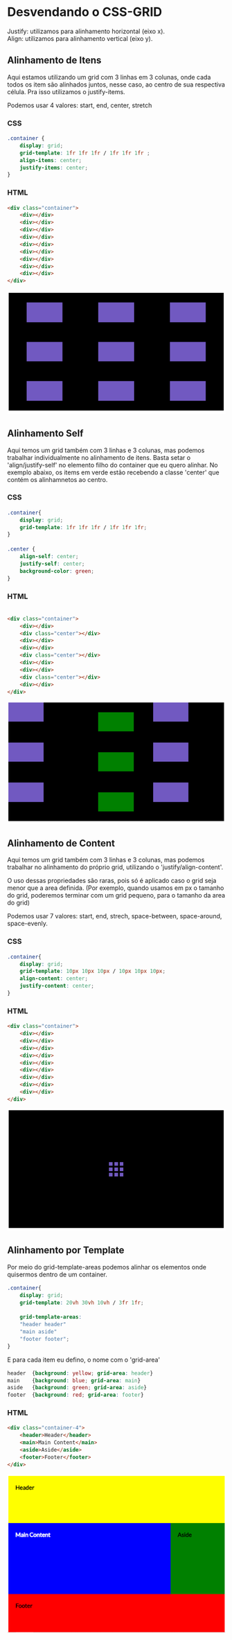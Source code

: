 <h1>Desvendando o CSS-GRID</h1>

Justify: utilizamos para alinhamento horizontal (eixo x).<br>
Align: utilizamos para alinhamento vertical (eixo y).

<h2>Alinhamento de Itens</h2>
<p>Aqui estamos utilizando um grid com 3 linhas em 3 colunas, onde cada todos os item são alinhados juntos, nesse caso, ao centro de sua respectiva célula. Pra isso utilizamos o justify-items.</p>
<p>Podemos usar 4 valores: start, end, center, stretch</p>

###  CSS     
```css
.container {
    display: grid;
    grid-template: 1fr 1fr 1fr / 1fr 1fr 1fr ;
    align-items: center;
    justify-items: center;
}
```

### HTML
```html
<div class="container">
    <div></div>
    <div></div>
    <div></div>
    <div></div>
    <div></div>
    <div></div>
    <div></div>
    <div></div>
    <div></div>
</div>
```


<img src="readme/01.png"/>

<h2>Alinhamento Self</h2>
<p>Aqui temos um grid também com 3 linhas e 3 colunas, mas podemos trabalhar individualmente no alinhamento de itens. Basta setar o 'align/justify-self' no elemento filho do container que eu quero alinhar. No exemplo abaixo, os items em verde estão recebendo a classe 'center' que contém os alinhamnetos ao centro. </p>

###  CSS    
```css
.container{
    display: grid;
    grid-template: 1fr 1fr 1fr / 1fr 1fr 1fr;
}

.center {
    align-self: center;
    justify-self: center;
    background-color: green;
}

```

### HTML
```html

<div class="container">
    <div></div>
    <div class="center"></div>
    <div></div>
    <div></div>
    <div class="center"></div>
    <div></div>
    <div></div>
    <div class="center"></div>
    <div></div>
</div>
```
<img src="readme/02.png"/>

<h2>Alinhamento de Content</h2>
<p>Aqui temos um grid também com 3 linhas e 3 colunas, mas podemos trabalhar no alinhamento do próprio grid, utilizando o 'justify/align-content'.</p>

<p>O uso dessas propriedades são raras, pois só é aplicado caso o grid seja menor que a area definida. (Por exemplo, quando usamos em px o tamanho do grid, poderemos terminar com um grid pequeno, para o tamanho da area do grid)</p>

<p>Podemos usar 7 valores: start, end, strech, space-between, space-around, space-evenly.</p>

###  CSS   
```css
.container{
    display: grid;
    grid-template: 10px 10px 10px / 10px 10px 10px;
    align-content: center;
    justify-content: center;
}
 ```
### HTML
```html
<div class="container">
    <div></div>
    <div></div>
    <div></div>
    <div></div>
    <div></div>
    <div></div>
    <div></div>
    <div></div>
    <div></div>
</div>
```

<img src="readme/03.png"/>


<section>
<h2>Alinhamento por Template</h2>
<p>Por meio do grid-template-areas podemos alinhar os elementos onde quisermos dentro de um container.</p>

```css
.container{
    display: grid;
    grid-template: 20vh 30vh 10vh / 3fr 1fr;

    grid-template-areas:
    "header header"
    "main aside"
    "footer footer";
}
```

<p>E para cada item eu defino, o nome com o 'grid-area'</p>

```css
header  {background: yellow; grid-area: header}
main    {background: blue; grid-area: main}
aside   {background: green; grid-area: aside}
footer  {background: red; grid-area: footer}
```

### HTML
```html
<div class="container-4">
    <header>Header</header>
    <main>Main Content</main>
    <aside>Aside</aside>
    <footer>Footer</footer>
</div>
```
<img src="readme/04.png"/>



